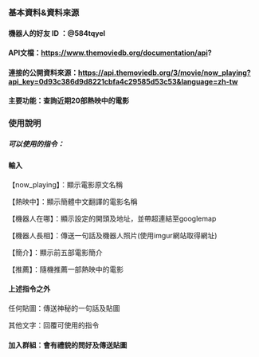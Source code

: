 ### 基本資料&資料來源

#### 機器⼈的好友 ID ：@584tqyel
#### API文檔：https://www.themoviedb.org/documentation/api?
#### 連接的公開資料來源：https://api.themoviedb.org/3/movie/now_playing?api_key=0d93c386d9d8221cbfa4c29585d53c53&language=zh-tw
#### 主要功能：查詢近期20部熱映中的電影
### 使用說明

##### 可以使用的指令：
#### 輸入
【now_playing】：顯示電影原文名稱

【熱映中】：顯示簡體中文翻譯的電影名稱

【機器人在哪】：顯示設定的開頭及地址，並帶超連結至googlemap

【機器人長相】：傳送一句話及機器人照片(使用imgur網站取得網址)

【簡介】：顯示前五部電影簡介

【推薦】：隨機推薦一部熱映中的電影


#### 上述指令之外
任何貼圖：傳送神秘的一句話及貼圖

其他文字：回覆可使用的指令

#### 加入群組：會有禮貌的問好及傳送貼圖
